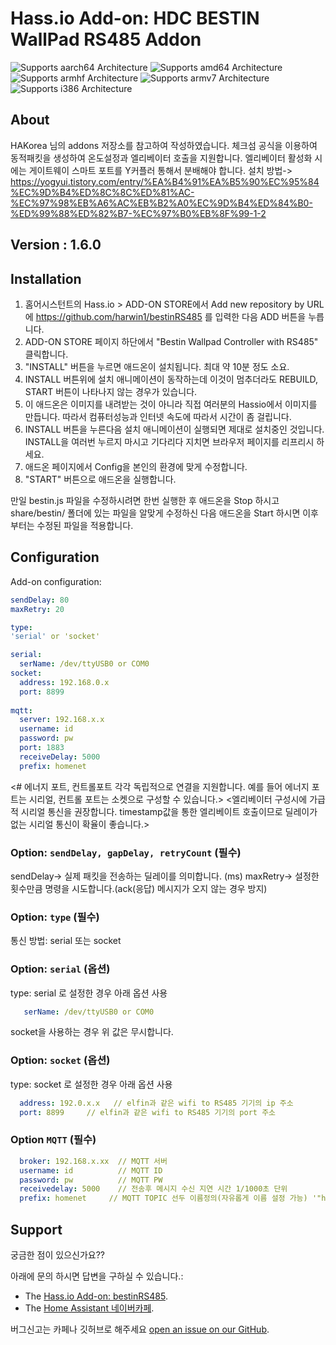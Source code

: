 # Hass.io Add-on: HDC BESTIN WallPad RS485 Addon

![Supports aarch64 Architecture][aarch64-shield] ![Supports amd64 Architecture][amd64-shield] ![Supports armhf Architecture][armhf-shield] ![Supports armv7 Architecture][armv7-shield] ![Supports i386 Architecture][i386-shield]

## About
HAKorea 님의 addons 저장소를 참고하여 작성하였습니다.
체크섬 공식을 이용하여 동적패킷을 생성하여 온도설정과 엘리베이터 호출을 지원합니다.
엘리베이터 활성화 시에는 게이트웨이 스마트 포트를 Y커플러 통해서 분배해야 합니다.
설치 방법-> 
https://yogyui.tistory.com/entry/%EA%B4%91%EA%B5%90%EC%95%84%EC%9D%B4%ED%8C%8C%ED%81%AC-%EC%97%98%EB%A6%AC%EB%B2%A0%EC%9D%B4%ED%84%B0-%ED%99%88%ED%82%B7-%EC%97%B0%EB%8F%99-1-2

## Version : 1.6.0

## Installation

1. 홈어시스턴트의 Hass.io > ADD-ON STORE에서 Add new repository by URL에 https://github.com/harwin1/bestinRS485 를 입력한 다음 ADD 버튼을 누릅니다.
2. ADD-ON STORE 페이지 하단에서 "Bestin Wallpad Controller with RS485" 클릭합니다.
3. "INSTALL" 버튼을 누르면 애드온이 설치됩니다. 최대 약 10분 정도 소요. 
4. INSTALL 버튼위에 설치 애니메이션이 동작하는데 이것이 멈추더라도 REBUILD, START 버튼이 나타나지 않는 경우가 있습니다.
5. 이 애드온은 이미지를 내려받는 것이 아니라 직접 여러분의 Hassio에서 이미지를 만듭니다. 따라서 컴퓨터성능과 인터넷 속도에 따라서 시간이 좀 걸립니다. 
6. INSTALL 버튼을 누른다음 설치 애니메이션이 실행되면 제대로 설치중인 것입니다. INSTALL을 여러번 누르지 마시고 기다리다 지치면 브라우저 페이지를 리프리시 하세요. 
7. 애드온 페이지에서 Config을 본인의 환경에 맞게 수정합니다.
8. "START" 버튼으로 애드온을 실행합니다.

만일 bestin.js 파일을 수정하시려면 한번 실행한 후 애드온을 Stop 하시고 share/bestin/ 폴더에 있는 파일을 알맞게 수정하신 다음 애드온을 Start 하시면 이후부터는 수정된 파일을 적용합니다.

## Configuration

Add-on configuration:

```yaml
sendDelay: 80 
maxRetry: 20

type:
'serial' or 'socket'

serial:
  serName: /dev/ttyUSB0 or COM0
socket:
  address: 192.168.0.x
  port: 8899
  
mqtt:
  server: 192.168.x.x
  username: id
  password: pw
  port: 1883
  receiveDelay: 5000
  prefix: homenet
```
<# 에너지 포트, 컨트롤포트 각각 독립적으로 연결을 지원합니다. 예를 들어 에너지 포트는 시리얼, 컨트롤 포트는 소켓으로 구성할 수 있습니다.>
<엘리베이터 구성시에 가급적 시리얼 통신을 권장합니다. timestamp값을 통한 엘리베이트 호출이므로 딜레이가 없는 시리얼 통신이 확율이 좋습니다.>
### Option: `sendDelay, gapDelay, retryCount` (필수)
sendDelay-> 실제 패킷을 전송하는 딜레이를 의미합니다. (ms)
maxRetry-> 설정한 횟수만큼 명령을 시도합니다.(ack(응답) 메시지가 오지 않는 경우 방지)

### Option: `type` (필수)
통신 방법: serial 또는 socket 

### Option: `serial` (옵션)
type: serial 로 설정한 경우 아래 옵션 사용
```yaml
   serName: /dev/ttyUSB0 or COM0
```
socket을 사용하는 경우 위 값은 무시합니다.

### Option: `socket` (옵션) 
type: socket 로 설정한 경우 아래 옵션 사용
```yaml
  address: 192.0.x.x   // elfin과 같은 wifi to RS485 기기의 ip 주소
  port: 8899     // elfin과 같은 wifi to RS485 기기의 port 주소
```

### Option `MQTT` (필수)
```yaml
  broker: 192.168.x.xx  // MQTT 서버
  username: id          // MQTT ID
  password: pw          // MQTT PW
  receivedelay: 5000	// 전송후 메시지 수신 지연 시간 1/1000초 단위
  prefix: homenet     // MQTT TOPIC 선두 이름정의(자유롭게 이름 설정 가능) '"homenet"/Light1/power1/command'-> 'bestin/Light1/power1/command'
```

## Support

궁금한 점이 있으신가요??

아래에 문의 하시면 답변을 구하실 수 있습니다.:

- The [Hass.io Add-on: bestinRS485][github].
- The [Home Assistant 네이버카페][forum].

버그신고는 카페나 깃허브로 해주세요 [open an issue on our GitHub][issue].

[forum]: https://cafe.naver.com/koreassistant
[github]: https://github.com/harwin1/bestinRS485
[issue]: https://github.com/harwin1/bestinRS485/issues
[aarch64-shield]: https://img.shields.io/badge/aarch64-yes-green.svg
[amd64-shield]: https://img.shields.io/badge/amd64-yes-green.svg
[armhf-shield]: https://img.shields.io/badge/armhf-yes-green.svg
[armv7-shield]: https://img.shields.io/badge/armv7-yes-green.svg
[i386-shield]: https://img.shields.io/badge/i386-yes-green.svg
